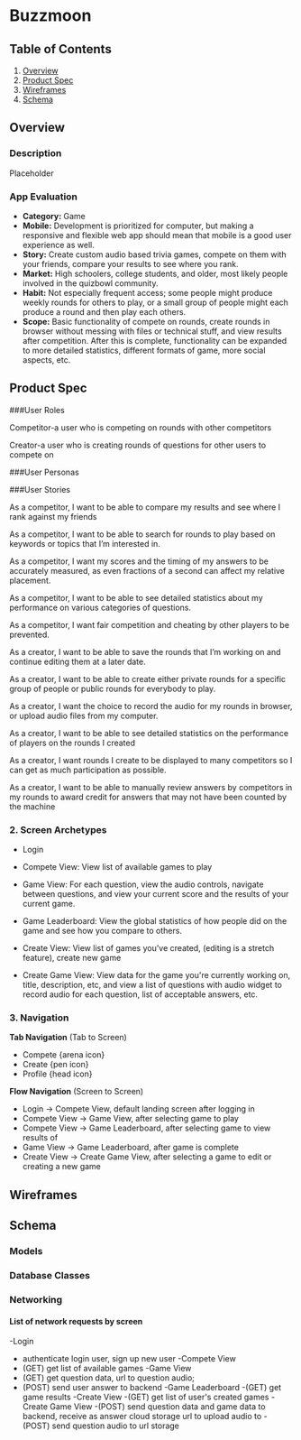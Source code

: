 

# Buzzmoon

## Table of Contents
1. [Overview](#Overview)
1. [Product Spec](#Product-Spec)
1. [Wireframes](#Wireframes)
1. [Schema](#Schema)

## Overview
### Description
Placeholder
### App Evaluation
- **Category:** Game
- **Mobile:** Development is prioritized for computer, but making a responsive and flexible web app should mean that mobile is a good user experience as well.
- **Story:** Create custom audio based trivia games, compete on them with your friends, compare your results to see where you rank.
- **Market:** High schoolers, college students, and older, most likely people involved in the quizbowl community. 
- **Habit:** Not especially frequent access; some people might produce weekly rounds for others to play, or a small group of people might each produce a round and then play each others.
- **Scope:** Basic functionality of compete on rounds, create rounds in browser without messing with files or technical stuff, and view results after competition. After this is complete, functionality can be expanded to more detailed statistics, different formats of game, more social aspects, etc. 

## Product Spec

###User Roles

Competitor-a user who is competing on rounds with other competitors

Creator-a user who is creating rounds of questions for other users to compete on

###User Personas


###User Stories

As a competitor, I want to be able to compare my results and see where I rank against my friends

As a competitor, I want to be able to search for rounds to play based on keywords or topics that I’m interested in.

As a competitor, I want my scores and the timing of my answers to be accurately measured, as even fractions of a second can affect my relative placement.

As a competitor, I want to be able to see detailed statistics about my performance on various categories of questions. 

As a competitor, I want fair competition and cheating by other players to be prevented.

As a creator, I want to be able to save the rounds that I’m working on and continue editing them at a later date.

As a creator, I want to be able to create either private rounds for a specific group of people or public rounds for everybody to play. 

As a creator, I want the choice to record the audio for my rounds in browser, or upload audio files from my computer. 

As a creator, I want to be able to see detailed statistics on the performance of players on the rounds I created

As a creator, I want rounds I create to be displayed to many competitors so I can get as much participation as possible. 

As a creator, I want to be able to manually review answers by competitors in my rounds to award credit for answers that may not have been counted by the machine

### 2. Screen Archetypes

* Login
* Compete View: View list of available games to play
* Game View: For each question, view the audio controls, navigate between questions, and view your current score and the results of your current game.
* Game Leaderboard: View the global statistics of how people did on the game and see how you compare to others. 

* Create View: View list of games you've created, (editing is a stretch feature), create new game
* Create Game View: View data for the game you're currently working on, title, description, etc, and view a list of questions with audio widget to record audio for each question, list of acceptable answers, etc.


### 3. Navigation

**Tab Navigation** (Tab to Screen)

* Compete {arena icon}
* Create  {pen icon}
* Profile {head icon}

**Flow Navigation** (Screen to Screen)

* Login -> Compete View, default landing screen after logging in
* Compete View -> Game View, after selecting game to play
* Compete View -> Game Leaderboard, after selecting game to view results of
* Game View -> Game Leaderboard, after game is complete
* Create View -> Create Game View, after selecting a game to edit or creating a new game



## Wireframes





## Schema 
### Models
### Database Classes


   
### Networking
#### List of network requests by screen

-Login
  - authenticate login user, sign up new user
-Compete View
  - (GET) get list of available games
-Game View
  - (GET) get question data, url to question audio;
  - (POST) send user answer to backend
-Game Leaderboard 
  -(GET) get game results
-Create View
  -(GET) get list of user's created games
-Create Game View
  -(POST) send question data and game data to backend, receive as answer cloud storage url to upload audio to
  -(POST) send question audio to url storage
   

